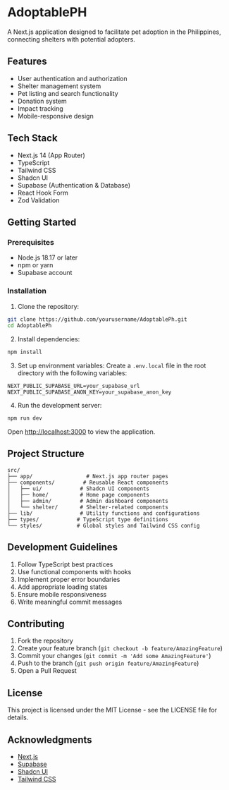 # AdoptablePH

A Next.js application designed to facilitate pet adoption in the Philippines, connecting shelters with potential adopters.

## Features

- User authentication and authorization
- Shelter management system
- Pet listing and search functionality
- Donation system
- Impact tracking
- Mobile-responsive design

## Tech Stack

- Next.js 14 (App Router)
- TypeScript
- Tailwind CSS
- Shadcn UI
- Supabase (Authentication & Database)
- React Hook Form
- Zod Validation

## Getting Started

### Prerequisites

- Node.js 18.17 or later
- npm or yarn
- Supabase account

### Installation

1. Clone the repository:
```bash
git clone https://github.com/yourusername/AdoptablePh.git
cd AdoptablePh
```

2. Install dependencies:
```bash
npm install
```

3. Set up environment variables:
Create a `.env.local` file in the root directory with the following variables:
```
NEXT_PUBLIC_SUPABASE_URL=your_supabase_url
NEXT_PUBLIC_SUPABASE_ANON_KEY=your_supabase_anon_key
```

4. Run the development server:
```bash
npm run dev
```

Open [http://localhost:3000](http://localhost:3000) to view the application.

## Project Structure

```
src/
├── app/                 # Next.js app router pages
├── components/         # Reusable React components
│   ├── ui/            # Shadcn UI components
│   ├── home/          # Home page components
│   ├── admin/         # Admin dashboard components
│   └── shelter/       # Shelter-related components
├── lib/               # Utility functions and configurations
├── types/            # TypeScript type definitions
└── styles/           # Global styles and Tailwind CSS config
```

## Development Guidelines

1. Follow TypeScript best practices
2. Use functional components with hooks
3. Implement proper error boundaries
4. Add appropriate loading states
5. Ensure mobile responsiveness
6. Write meaningful commit messages

## Contributing

1. Fork the repository
2. Create your feature branch (`git checkout -b feature/AmazingFeature`)
3. Commit your changes (`git commit -m 'Add some AmazingFeature'`)
4. Push to the branch (`git push origin feature/AmazingFeature`)
5. Open a Pull Request

## License

This project is licensed under the MIT License - see the LICENSE file for details.

## Acknowledgments

- [Next.js](https://nextjs.org/)
- [Supabase](https://supabase.com/)
- [Shadcn UI](https://ui.shadcn.com/)
- [Tailwind CSS](https://tailwindcss.com/) 
